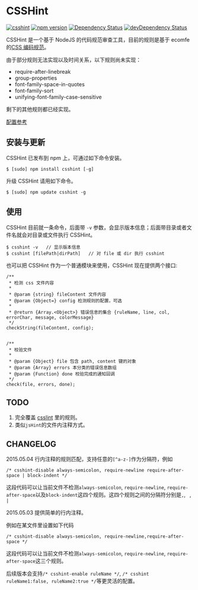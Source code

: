 CSSHint
===
[![csshint](https://travis-ci.org/ielgnaw/node-csshint.svg?branch=master)](https://travis-ci.org/ielgnaw/node-csshint)
[![npm version](https://badge.fury.io/js/csshint.svg)](http://badge.fury.io/js/csshint)
[![Dependency Status](https://david-dm.org/ielgnaw/node-csshint.png)](https://david-dm.org/ielgnaw/node-csshint)
[![devDependency Status](https://david-dm.org/ielgnaw/node-csshint/dev-status.png)](https://david-dm.org/ielgnaw/node-csshint#info=devDependencies)


CSSHint 是一个基于 NodeJS 的代码规范审查工具，目前的规则是基于 ecomfe 的[CSS 编码规范](https://github.com/ecomfe/spec/blob/master/css-style-guide.md)。

由于部分规则无法实现以及时间关系，以下规则尚未实现：

- require-after-linebreak
- group-properties
- font-family-space-in-quotes
- font-family-sort
- unifying-font-family-case-sensitive

剩下的其他规则都已经实现。

[配置参考](https://github.com/ielgnaw/node-csshint/blob/master/lib/config.js)


安装与更新
-------

CSSHint 已发布到 npm 上，可通过如下命令安装。

    $ [sudo] npm install csshint [-g]

升级 CSSHint 请用如下命令。

    $ [sudo] npm update csshint -g
    

使用
------

CSSHint 目前就一条命令，后面带 `-v` 参数，会显示版本信息；后面带目录或者文件名就会对目录或文件执行 CSSHint。

    $ csshint -v   // 显示版本信息
    $ csshint [filePath|dirPath]   // 对 file 或 dir 执行 csshint

也可以把 CSSHint 作为一个普通模块来使用，CSSHint 现在提供两个接口:
        
    /**
     * 检测 css 文件内容
     *
     * @param {string} fileContent 文件内容
     * @param {Object=} config 检测规则的配置，可选
     *
     * @return {Array.<Object>} 错误信息的集合 {ruleName, line, col, errorChar, message, colorMessage}
     */
    checkString(fileContent, config);
    
    
    /**
     * 校验文件
     *
     * @param {Object} file 包含 path, content 键的对象
     * @param {Array} errors 本分类的错误信息数组
     * @param {Function} done 校验完成的通知回调
     */
    check(file, errors, done);
 

    

TODO
------

1. 完全覆盖 [csslint](https://github.com/CSSLint/csslint) 里的规则。
2. 类似`jsHint`的文件内注释方式。


CHANGELOG
------

2015.05.04 行内注释的规则匹配，支持任意的`[^a-z-]`作为分隔符，例如

    /* csshint-disable always-semicolon, require-newline require-after-space | block-indent */

这段代码可以让当前文件不检测`always-semicolon`, `require-newline`, `require-after-space`以及`block-indent`这四个规则。这四个规则之间的分隔符分别是`,`, ` `, `|`

2015.05.03 提供简单的行内注释。

例如在某文件里设置如下代码

    /* csshint-disable always-semicolon, require-newline,require-after-space */

这段代码可以让当前文件不检测`always-semicolon`, `require-newline`, `require-after-space`这三个规则。

后续版本会支持`/* csshint-enable ruleName */`, `/* csshint ruleName1:false, ruleName2:true */`等更灵活的配置。
